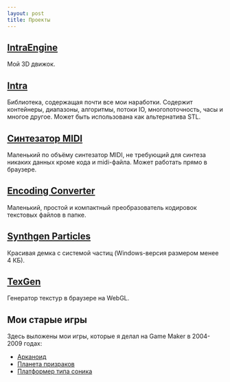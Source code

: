 ```yaml
---
layout: post
title: Проекты
---
```


## [IntraEngine](intra-engine)
 Мой 3D движок.

## [Intra](intra-lib)
 Библиотека, содержащая почти все мои наработки. Содержит контейнеры, диапазоны, алгоритмы, потоки IO, многопоточность, часы и многое другое. Может быть использована как альтернатива STL.

## [Синтезатор MIDI](midi-synthesizer)
 Маленький по объёму синтезатор MIDI, не требующий для синтеза никаких данных кроме кода и midi-файла. Может работать прямо в браузере.

## [Encoding Converter](encoding-converter)
 Маленький, простой и компактный преобразователь кодировок текстовых файлов в папке.

## [Synthgen Particles](synthgen-particles)
 Красивая демка с системой частиц (Windows-версия размером менее 4 КБ).

## [TexGen](../texgen/)
 Генератор текстур в браузере на WebGL.

## Мои старые игры
Здесь выложены мои игры, которые я делал на Game Maker в 2004-2009 годах:

- [Арканоид](old-games/arkanoid)
- [Планета призраков](old-games/ghost-planet)
- [Платформер типа соника](old-games/platformer)
